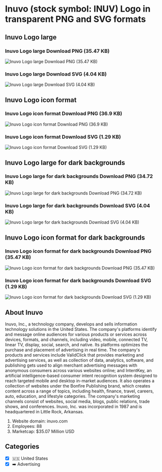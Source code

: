 # Inuvo (stock symbol: INUV) Logo in transparent PNG and SVG formats

## Inuvo Logo large

### Inuvo Logo large Download PNG (35.47 KB)

![Inuvo Logo large Download PNG (35.47 KB)](/img/orig/INUV_BIG-bbf1139a.png)

### Inuvo Logo large Download SVG (4.04 KB)

![Inuvo Logo large Download SVG (4.04 KB)](/img/orig/INUV_BIG-bb9aa2d5.svg)

## Inuvo Logo icon format

### Inuvo Logo icon format Download PNG (36.9 KB)

![Inuvo Logo icon format Download PNG (36.9 KB)](/img/orig/INUV-afb46291.png)

### Inuvo Logo icon format Download SVG (1.29 KB)

![Inuvo Logo icon format Download SVG (1.29 KB)](/img/orig/INUV-1a88e5a1.svg)

## Inuvo Logo large for dark backgrounds

### Inuvo Logo large for dark backgrounds Download PNG (34.72 KB)

![Inuvo Logo large for dark backgrounds Download PNG (34.72 KB)](/img/orig/INUV_BIG.D-9a0323ff.png)

### Inuvo Logo large for dark backgrounds Download SVG (4.04 KB)

![Inuvo Logo large for dark backgrounds Download SVG (4.04 KB)](/img/orig/INUV_BIG.D-5f2856f3.svg)

## Inuvo Logo icon format for dark backgrounds

### Inuvo Logo icon format for dark backgrounds Download PNG (35.47 KB)

![Inuvo Logo icon format for dark backgrounds Download PNG (35.47 KB)](/img/orig/INUV.D-862b968a.png)

### Inuvo Logo icon format for dark backgrounds Download SVG (1.29 KB)

![Inuvo Logo icon format for dark backgrounds Download SVG (1.29 KB)](/img/orig/INUV.D-35aadbf4.svg)

## About Inuvo

Inuvo, Inc., a technology company, develops and sells information technology solutions in the United States. The company's platforms identify and message online audiences for various products or services across devices, formats, and channels, including video, mobile, connected TV, linear TV, display, social, search, and native. Its platforms optimizes the purchase and placement of advertising in real time. The company's products and services include ValidClick that provides marketing and advertising services, as well as collection of data, analytics, software, and publishing gets used to align merchant advertising messages with anonymous consumers across various websites online; and IntentKey, an artificial intelligence-based consumer intent recognition system designed to reach targeted mobile and desktop in-market audiences. It also operates a collection of websites under the Bonfire Publishing brand, which creates content across a range of topics, including health, finance, travel, careers, auto, education, and lifestyle categories. The company's marketing channels consist of websites, social media, blogs, public relations, trade shows, and conferences. Inuvo, Inc. was incorporated in 1987 and is headquartered in Little Rock, Arkansas.

1. Website domain: inuvo.com
2. Employees: 88
3. Marketcap: $35.07 Million USD


## Categories
- [x] 🇺🇸 United States
- [x] ➡️ Advertising
